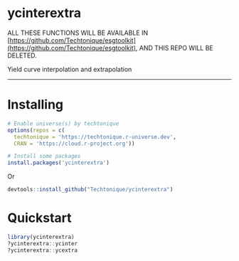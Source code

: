 ycinterextra
============

ALL THESE FUNCTIONS WILL BE AVAILABLE IN [https://github.com/Techtonique/esgtoolkit](https://github.com/Techtonique/esgtoolkit), AND THIS REPO WILL BE DELETED. 

Yield curve interpolation and extrapolation

<hr>

# Installing

```r
# Enable universe(s) by techtonique
options(repos = c(
  techtonique = 'https://techtonique.r-universe.dev',
  CRAN = 'https://cloud.r-project.org'))

# Install some packages
install.packages('ycinterextra')
```

Or
 
```r
devtools::install_github("Techtonique/ycinterextra")
```

# Quickstart

```r
library(ycinterextra)
?ycinterextra::ycinter
?ycinterextra::ycextra
```
